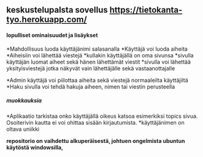 
## keskustelupalsta sovellus https://tietokanta-tyo.herokuapp.com/



#### lopulliset ominaisuudet ja lisäykset

*Mahdollisuus luoda käyttäjänimi salasanalla
*Käyttäjä voi luoda aiheita
*Aiheisiin voi lähettää viestejä
*kullakin käyttäjällä on oma sivunsa
	*sivulla käyttäjän luomat aiheet sekä hänen lähettämät viestit
	*sivulla voi lähettää yksityisviestejä jotka näkyvät vain lähettäjälle sekä vastaanottajalle

*Admin käyttäjä voi piilottaa aiheita sekä viestejä normaaleilta käyttäjiltä
*Haku sivulla voi tehdä hakuja aiheen, nimen tai viestin perusteella

##### muokkauksia

*Aplikaatio tarkistaa onko käyttäjällä oikeus katsoa esimerkiksi topics sivua. Osoiterivin kautta ei voi ohittaa sisään kirjautumista.
*käyttäjänimen on oltava uniikki

 __repositorio on vaihdettu alkuperäisestä, johtuen ongelmista ubuntun käytöstä windowsilla,__



